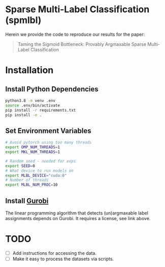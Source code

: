 # Sparse Multi-Label Classification (spmlbl)

Herein we provide the code to reproduce our results for the paper:

> Taming the Sigmoid Bottleneck: Provably Argmaxable Sparse Multi-Label Classification

# Installation

## Install Python Dependencies
```bash
python3.8 -m venv .env
source .env/bin/activate
pip install -r requirements.txt
pip install -e .
```

## Set Environment Variables

```bash
# Avoid pytorch using too many threads
export OMP_NUM_THREADS=1
export MKL_NUM_THREADS=1

# Random seed - needed for exps
export SEED=0
# What device to run models on
export MLBL_DEVICE="cuda:0"
# Number of threads
export MLBL_NUM_PROC=10
```

## Install [Gurobi](https://www.gurobi.com/academia/academic-program-and-licenses/)

The linear programming algorithm that detects (un)argmaxable label assignments depends on Gurobi.
It requires a license, see link above.


# TODO

* [ ] Add instructions for accessing the data.
* [ ] Make it easy to process the datasets via scripts.
